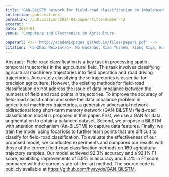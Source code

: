 ```yaml
---
title: "GAN-BiLSTM network for field-road classification on imbalanced GNSS recordings"
collection: publications
permalink: /publication/2024-01-paper-title-number-43
excerpt: ''
date: 2024-01
venue: 'Computers and Electronics in Agriculture'

paperurl: <!--'http://academicpages.github.io/files/paper1.pdf' -->
citation: '<b>Zhai Weixin</b>, Mo Guozhao, Xiao Yuzhen, Xiong Xiya, Wu Caicong, Zhang Xiaoqiang, Xu Zhi, Pan Jiawen. GAN-BiLSTM network for field-road classification on imbalanced GNSS recordings. <i>Computers and Electronics in Agriculture<i>, Volume 216,2024,108457.'
---
```




<!--This paper is about the number 1. The number 2 is left for future work.-->
Abstract : Field-road classification is a key task in processing spatio-temporal trajectories in the agricultural field. This task involves classifying agricultural machinery trajectories into field operation and road driving trajectories. Accurately classifying these trajectories is essential for precision agriculture. However, the existing methods for field-road classification do not address the issue of data imbalance between the numbers of field and road points in trajectories. To improve the accuracy of field-road classification and solve the data imbalance problem in agricultural machinery trajectories, a generative adversarial network-bidirectional long short-term memory network (GAN-BiLSTM) field-road classification model is proposed in this paper. First, we use a GAN for data augmentation to obtain a balanced dataset. Second, we propose a BiLSTM with attention mechanism (Att-BiLSTM) to capture data features. Finally, we train the model using focal loss to further learn points that are difficult to classify for field-road classification. To evaluate the effectiveness of our proposed model, we conducted experiments and compared our results with those of the current field-road classification methods on 160 agricultural trajectory samples. Our model achieved 92.3% accuracy and a 92.1% F1 score, exhibiting improvements of 5.9% in accuracy and 6.4% in F1 score compared with the current state-of-the-art method. The source code is publicly available at https://github.com/hysyyds/GAN-BiLSTM.

<!--[Download paper here](http://academicpages.github.io/files/paper1.pdf)-->

<!--Recommended citation: Zhai W, Cheng C. Vagueness in spatial data: A grid-coding approach[C]. proceedings of the 2014 IEEE Geoscience and Remote Sensing Symposium, 2014. IEEE.-->
